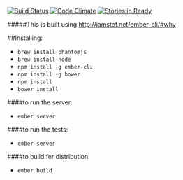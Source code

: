 [![Build Status](https://travis-ci.org/cyrusinnovation/CodeTestBotApp.svg?branch=master)](https://travis-ci.org/cyrusinnovation/CodeTestBotApp)
[![Code Climate](https://codeclimate.com/github/cyrusinnovation/CodeTestBotApp.png)](https://codeclimate.com/github/cyrusinnovation/CodeTestBotApp)
[![Stories in Ready](https://badge.waffle.io/cyrusinnovation/codetestbotapp.png?label=ready&title=Ready)](http://waffle.io/cyrusinnovation/codetestbotapp)

#####This is built using http://iamstef.net/ember-cli/#why

##Installing:

- ```brew install phantomjs```
- ```brew install node```
- ```npm install -g ember-cli```
- ```npm install -g bower```
- ```npm install```
- ```bower install```

####to run the server:
- ```ember server```

####to run the tests:
- ```ember server```

####to build for distribution:
- ```ember build```